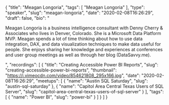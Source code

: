 {
  "title": "Meagan Longoria",
  "tags": [
    "Meagan Longoria"
  ],
  "type": "speaker",
  "slug": "meagan-longoria",
  "date": "2020-02-08T16:26:29",
  "draft": false,
  "bio": "<p>Meagan Longoria is a business intelligence consultant with Denny Cherry & Associates who lives in Denver, Colorado. She is a Microsoft Data Platform MVP. Meagan spends a lot of time thinking about how to use data integration, DAX, and data visualization techniques to make data useful for people. She enjoys sharing her knowledge and experiences at conferences and user group meetings as well as through her blog (DataSavvy.me).</p>",
  "recordings": [
    {
      "title": "Creating Accessible Power BI Reports",
      "slug": "creating-accessible-power-bi-reports",
      "thumbnail": "https://i.vimeocdn.com/video/854621808_295x166.jpg",
      "date": "2020-02-08T16:26:29",
      "meetups": [
        {
          "name": "Austin SQL Saturday",
          "slug": "austin-sql-saturday"
        },
        {
          "name": "Capitol Area Central Texas Users of SQL Server",
          "slug": "capitol-area-central-texas-users-of-sql-server"
        }
      ],
      "tags": [
        {
          "name": "Power BI",
          "slug": "power-bi"
        }
      ]
    }
  ]
}